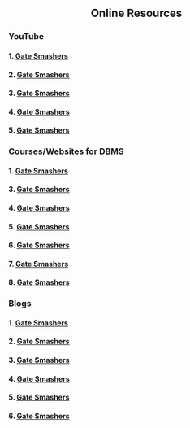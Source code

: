 <h2 align="center"> Online Resources</h2>
<h3>YouTube</h3>
<h4>1. <a href="https://www.youtube.com/watch?v=kBdlM6hNDAE&list=PLxCzCOWd7aiFAN6I8CuViBuCdJgiOkT2Y"> Gate Smashers</a></h4>
<h4>2. <a href="https://www.youtube.com/watch?v=6Iu45VZGQDk&list=PLBlnK6fEyqRi_CUQ-FXxgzKQ1dwr_ZJWZ"> Gate Smashers</a></h4>
<h4>3. <a href="https://www.youtube.com/watch?v=T7AxM7Vqvaw&list=PLdo5W4Nhv31b33kF46f9aFjoJPOkdlsRc"> Gate Smashers</a></h4>
<h4>4. <a href="https://www.youtube.com/watch?v=4fkOmtII1io&list=PL9RcWoqXmzaLIhRjV8bKl7krh0AJSHkLw"> Gate Smashers</a></h4>
<h4>5. <a href="https://www.youtube.com/watch?v=HXV3zeQKqGY"> Gate Smashers</a></h4>

<h3>Courses/Websites for DBMS</h3>
<h4>1. <a href="https://www.geeksforgeeks.org/dbms/</h4>
<h4>2. <a href="https://www.mygreatlearning.com/academy/learn-for-free/courses/database-management-systems-dbms"> Gate Smashers</a></h4>
<h4>3. <a href="https://www.coursera.org/learn/database-management"> Gate Smashers</a></h4>
<h4>4. <a href="https://alison.com/tag/database-management"> Gate Smashers</a></h4>
<h4>5. <a href="https://www.udemy.com/course/advanced-tsql-querying-using-sql-2014/?LSNPUBID=JVFxdTr9V80&ranEAID=JVFxdTr9V80&ranMID=39197&ranSiteID=JVFxdTr9V80-RspM3ewCwgOM9ZVy6i6FEw&utm_medium=udemyads&utm_source=aff-campaign"> Gate Smashers</a></h4>
<h4>6. <a href="https://www.udacity.com/course/database-systems-concepts-design--ud150"> Gate Smashers</a></h4>
<h4>7. <a href="https://www.edx.org/learn/databases"> Gate Smashers</a></h4>
<h4>8. <a href="https://www.mygreatlearning.com/blog/dbms-tutorial/"> Gate Smashers</a></h4>
<h3>Blogs</h3>
<h4>1. <a href="https://www.bmc.com/blogs/dbms-database-management-systems/"> Gate Smashers</a> </h4>
<h4>2. <a href="http://www.dadbm.com/dbms-blog/"> Gate Smashers</a></h4>
<h4>3. <a href="http://dbmsmusings.blogspot.com/"> Gate Smashers</a></h4>
<h4>4. <a href="https://azure.microsoft.com/en-us/blog/topics/database/"> Gate Smashers</a></h4>
<h4>5. <a href="https://blogs.oracle.com/database/"> Gate Smashers</a></h4>
<h4>6. <a href="https://www.databaseweekly.com/"> Gate Smashers</a></h4>
